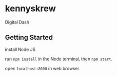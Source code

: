# kennyskrew
Digital Dash

## Getting Started

install Node JS.

run `npm install` in the Node terminal, then `npm start`.

open `localhost:8000` in web browser
